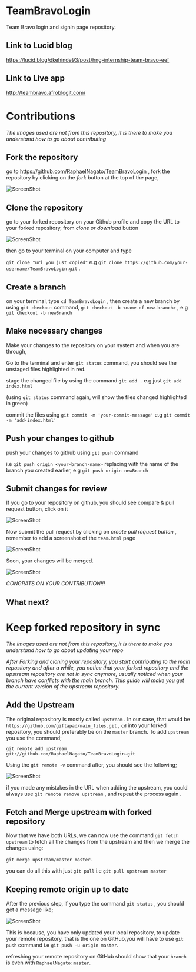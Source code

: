 # TeamBravoLogin

Team Bravo login and signin page repository.

## Link to Lucid blog

https://lucid.blog/dkehinde93/post/hng-internship-team-bravo-eef

## Link to Live app

http://teambravo.afroblogit.com/

# Contributions

_The images used are not from this repository, it is there to make you understand how to go about contributing_

## Fork the repository

go to https://github.com/RaphaelNagato/TeamBravoLogin , fork the repository by clicking on the _fork_ button at the top of the page,

![ScreenShot](https://res.cloudinary.com/raphaelnagato/image/upload/v1567259047/gitapad2.png)

## Clone the repository

go to your forked repository on your Github profile and copy the URL to your forked repository, from _clone or download_ button

![ScreenShot](https://res.cloudinary.com/raphaelnagato/image/upload/v1567259048/giftapad_3.png)

then go to your terminal on your computer and type

`git clone "url you just copied"` e.g `git clone https://github.com/your-username/TeamBravoLogin.git` .

## Create a branch

on your terminal, type `cd TeamBravoLogin` , then create a new branch by using `git checkout` command, `git checkout -b <name-of-new-branch>` , e.g `git checkout -b newBranch`

## Make necessary changes

Make your changes to the repository on your system and when you are through,

Go to the terminal and enter `git status` command, you should see the unstaged files highlighted in red.

stage the changed file by using the command `git add .` e.g just `git add index.html`

(using `git status` command again, will show the files changed highlighted in green)

commit the files using `git commit -m 'your-commit-message'` e.g `git commit -m 'add-index.html'`

## Push your changes to github

push your changes to github using `git push` command

i.e `git push origin <your-branch-name>` replacing <your-branch-name> with the name of the branch you created earlier, e.g `git push origin newBranch`

## Submit changes for review

If you go to your repository on github, you should see compare & pull request button, click on it

![ScreenShot](https://slack-imgs.com/?c=1&o1=ro&url=https%3A%2F%2Fhisham.hm%2Fimg%2Fposts%2Fgithub-comparepr.png)

Now submit the pull request by clicking on _create pull request button_ , remember to add a screenshot of the `team.html` page

![ScreenShot](https://slack-imgs.com/?c=1&o1=ro&url=https%3A%2F%2Fraw.githubusercontent.com%2FRaphaelNagato%2Ffirst-contributions%2Fmaster%2Fassets%2Fsubmit-pull-request.png)

Soon, your changes will be merged.

![ScreenShot](https://res.cloudinary.com/raphaelnagato/image/upload/v1567261134/giftapad5.png)

_CONGRATS ON YOUR CONTRIBUTION!!!_

## What next?

# Keep forked repository in sync

_The images used are not from this repository, it is there to make you understand how to go about updating your repo_

_After Forking and cloning your repository, you start contributing to the main repository and after a while, you notice that your forked repository and the upstream repository are not in sync anymore, usually noticed when your branch have conflicts with the main branch. This guide will make you get the current version of the upstream repository._

## Add the Upstream

The original repository is mostly called `upstream` . In our case, that would be `https://github.com/giftapad/main_files.git` , `cd` into your forked repository, you should preferably be on the `master` branch. To add `upstream` you use the command;

`git remote add upstream git://github.com/RaphaelNagato/TeamBravoLogin.git`

Using the `git remote -v` command after, you should see the following;

![ScreenShot](https://res.cloudinary.com/raphaelnagato/image/upload/v1567518500/clodinary_upstream.png)

if you made any mistakes in the URL when adding the upstream, you could always use `git remote remove upstream` , and repeat the process again .

## Fetch and Merge upstream with forked repository

Now that we have both URLs, we can now use the command `git fetch upstream` to fetch all the changes from the upstream and then we merge the changes using:

`git merge upstream/master master`.

you can do all this with just `git pull` i.e `git pull upstream master`

## Keeping remote origin up to date

After the previous step, if you type the command `git status` , you should get a message like;

![ScreenShot](https://res.cloudinary.com/raphaelnagato/image/upload/v1567519673/behind_giftapad.png)

This is because, you have only updated your local repository, to update your remote repository, that is the one on GitHub,you will have to use `git push` command i.e `git push -u origin master`.

refreshing your remote repository on GitHub should show that your `branch` is even with `RaphaelNagato:master`.
